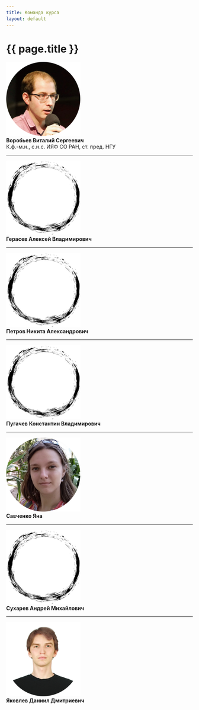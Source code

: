 ```yaml
---
title: Команда курса
layout: default
---
```


# {{ page.title }}

<link href="https://maxcdn.bootstrapcdn.com/bootstrap/4.0.0/css/bootstrap.min.css" rel="stylesheet"/>

<div class="container">
  <div class="row">
    <div class="col-4">
      <img src="pictures/circle-vitaly.png" width="200" height="200" /> 
    </div>
    <div class="col-8">
      <b>Воробьев Виталий Сергеевич</b><br>К.ф.-м.н., с.н.с. ИЯФ СО РАН, ст. пред. НГУ
    </div>
  </div>

<hr/>

  <div class="row">
    <div class="col-4">
      <img src="pictures/circle-empty.png"  width="200" height="200" />
    </div>
    <div class="col-8">
      <b>Герасев Алексей Владимирович</b><br>
    </div>
  </div>

<hr/>

  <div class="row">
    <div class="col-4">
      <img src="pictures/circle-empty.png"  width="200" height="200" />
    </div>
    <div class="col-8">
      <b>Петров Никита Александрович</b><br>
    </div>
  </div>

<hr/>

  <div class="row">
    <div class="col-4">
      <img src="pictures/circle-empty.png"  width="200" height="200" />
    </div>
    <div class="col-8">
      <b>Пугачев Константин Владимирович</b><br>
    </div>
  </div>

<hr/>

  <div class="row">
    <div class="col-4">
      <img src="pictures/circle-yana.png"  width="200" height="200" />
    </div>
    <div class="col-8">
      <b>Савченко Яна</b><br>
    </div>
  </div>

<hr/>

  <div class="row">
    <div class="col-4">
      <img src="pictures/circle-empty.png"  width="200" height="200" />
    </div>
    <div class="col-8">
      <b>Сухарев Андрей Михайлович</b><br>
    </div>
  </div>

<hr/>

  <div class="row">
    <div class="col-4">
      <img src="pictures/circle-daniil.png"  width="200" height="200" />
    </div>
    <div class="col-8">
      <b>Яковлев Даниил Дмитриевич</b><br>
    </div>
  </div>
</div>
